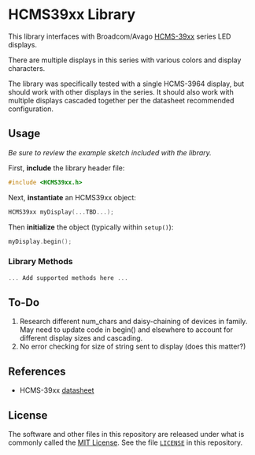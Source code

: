 # HCMS39xx Library

This library interfaces with Broadcom/Avago [HCMS-39xx][2] series LED displays.

There are multiple displays in this series with various colors and display characters.

The library was specifically tested with a single HCMS-3964 display, but should work with other displays in the series. It should also work with multiple displays cascaded together per the datasheet recommended configuration.

## Usage

_Be sure to review the example sketch included with the library._

First, **include** the library header file:

```cpp
#include <HCMS39xx.h>
```

Next, **instantiate** an HCMS39xx object:

```cpp
HCMS39xx myDisplay(...TBD...);
```

Then **initialize** the object (typically within `setup()`):

```cpp
myDisplay.begin();
```

### Library Methods

```cpp
... Add supported methods here ...
```

## To-Do

1. Research different num_chars and daisy-chaining of devices in family. May need to update code in begin() and elsewhere to account for different display sizes and cascading.
2. No error checking for size of string sent to display (does this matter?)

## References

+ HCMS-39xx [datasheet][1]

## License

The software and other files in this repository are released under what is commonly called the [MIT License][100]. See the file [`LICENSE`][101] in this repository.

[1]:https://docs.broadcom.com/docs/AV02-0868EN
[2]:https://www.broadcom.com/products/leds-and-displays/smart-alphanumeric-displays/serial-interface/hcms-3964
[100]: https://choosealicense.com/licenses/mit/
[101]: ./LICENSE
[200]: https://github.com/Andy4495/HCMS39xx
